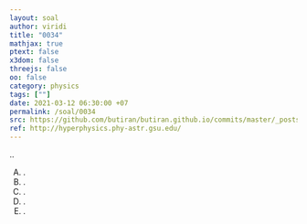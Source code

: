 ```yaml
---
layout: soal
author: viridi
title: "0034"
mathjax: true
ptext: false
x3dom: false
threejs: false
oo: false
category: physics
tags: [""]
date: 2021-03-12 06:30:00 +07
permalink: /soal/0034
src: https://github.com/butiran/butiran.github.io/commits/master/_posts/soal/01/2021-03-12-blank-4.md
ref: http://hyperphysics.phy-astr.gsu.edu/
---
```

..

<ol type="A">
<li>.
<li>.
<li>.
<li>.
<li>.
